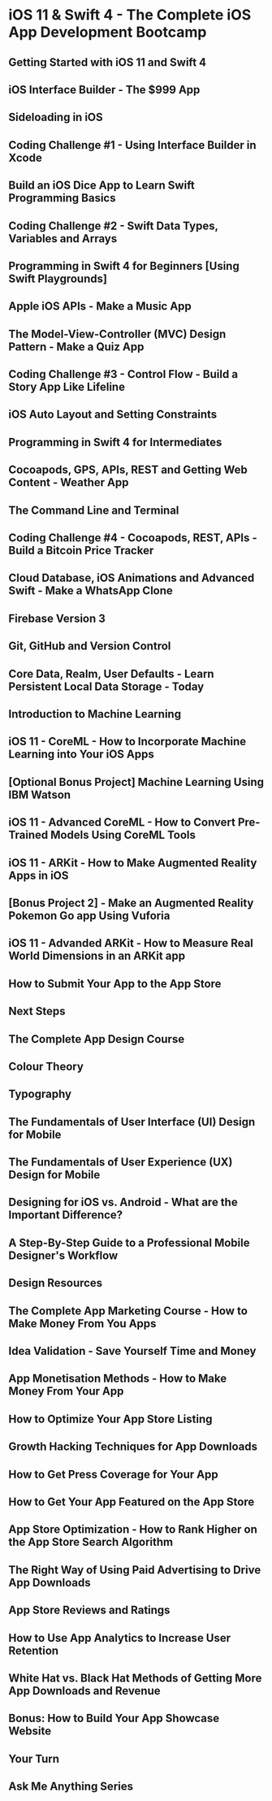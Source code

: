 # iOS 11 & Swift 4 - The Complete iOS App Development Bootcamp #

## Getting Started with iOS 11 and Swift 4 ##
## iOS Interface Builder - The $999 App ##
## Sideloading in iOS ##
## Coding Challenge #1 - Using Interface Builder in Xcode ##
## Build an iOS Dice App to Learn Swift Programming Basics ##
## Coding Challenge #2 - Swift Data Types, Variables and Arrays ##
## Programming in Swift 4 for Beginners [Using Swift Playgrounds] ##
## Apple iOS APIs - Make a Music App ##
## The Model-View-Controller (MVC) Design Pattern - Make a Quiz App ##
## Coding Challenge #3 - Control Flow - Build a Story App Like Lifeline ##
## iOS Auto Layout and Setting Constraints ##
## Programming in Swift 4 for Intermediates ##
## Cocoapods, GPS, APIs, REST and Getting Web Content - Weather App ##
## The Command Line and Terminal ##
## Coding Challenge #4 - Cocoapods, REST, APIs - Build a Bitcoin Price Tracker ##
## Cloud Database, iOS Animations and Advanced Swift - Make a WhatsApp Clone ##
## Firebase Version 3 ##
## Git, GitHub and Version Control ##
## Core Data, Realm, User Defaults - Learn Persistent Local Data Storage - Today ##
## Introduction to Machine Learning ##
## iOS 11 - CoreML - How to Incorporate Machine Learning into Your iOS Apps ##
## [Optional Bonus Project] Machine Learning Using IBM Watson ##
## iOS 11 - Advanced CoreML - How to Convert Pre-Trained Models Using CoreML Tools ##
## iOS 11 - ARKit - How to Make Augmented Reality Apps in iOS ##
## [Bonus Project 2] - Make an Augmented Reality Pokemon Go app Using Vuforia ##
## iOS 11 - Advanded ARKit - How to Measure Real World Dimensions in an ARKit app ##
## How to Submit Your App to the App Store ##
## Next Steps ##
## The Complete App Design Course ##
## Colour Theory ##
## Typography ##
## The Fundamentals of User Interface (UI) Design for Mobile ##
## The Fundamentals of User Experience (UX) Design for Mobile ##
## Designing for iOS vs. Android - What are the Important Difference? ##
## A Step-By-Step Guide to a Professional Mobile Designer's Workflow ##
## Design Resources ##
## The Complete App Marketing Course - How to Make Money From You Apps ##
## Idea Validation - Save Yourself Time and Money ##
## App Monetisation Methods - How to Make Money From Your App ##
## How to Optimize Your App Store Listing ##
## Growth Hacking Techniques for App Downloads ##
## How to Get Press Coverage for Your App ##
## How to Get Your App Featured on the App Store ##
## App Store Optimization - How to Rank Higher on the App Store Search Algorithm ##
## The Right Way of Using Paid Advertising to Drive App Downloads ##
## App Store Reviews and Ratings ##
## How to Use App Analytics to Increase User Retention ##
## White Hat vs. Black Hat Methods of Getting More App Downloads and Revenue ##
## Bonus: How to Build Your App Showcase Website ##
## Your Turn ##
## Ask Me Anything Series ##